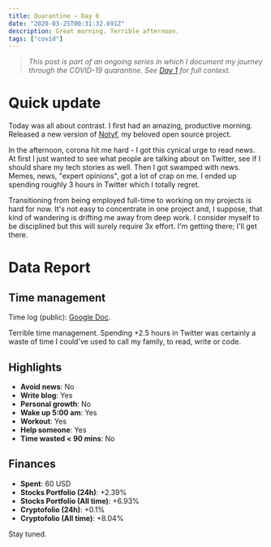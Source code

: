 ```yaml
---
title: Quarantine — Day 6
date: "2020-03-25T00:31:32.691Z"
description: Great morning. Terrible afternoon.
tags: ["covid"]
---
```


> *This post is part of an ongoing series in which I document my journey through the COVID-19 quarantine. See [Day 1](/quarantine-day-1) for full context.*

<div class="divider"></div>

# Quick update

Today was all about contrast. I first had an amazing, productive morning. Released a new version of [Notyf](https://github.com/caroso1222/notyf), my beloved open source project.

In the afternoon, corona hit me hard - I got this cynical urge to read news. At first I just wanted to see what people are talking about on Twitter, see if I should share my tech stories as well. Then I got swamped with news. Memes, news, "expert opinions", got a lot of crap on me. I ended up spending roughly 3 hours in Twitter which I totally regret.

Transitioning from being employed full-time to working on my projects is hard for now. It's not easy to concentrate in one project and, I suppose, that kind of wandering is drifting me away from deep work. I consider myself to be disciplined but this will surely require 3x effort. I'm getting there; I'll get there.

# Data Report

## Time management

Time log (public): [Google Doc](https://docs.google.com/document/d/1h1eGly40sAf9gdJMXhKgoB20zqzsJeECZAJvDkgM8Ik/edit#).

Terrible time management. Spending +2.5 hours in Twitter was certainly a waste of time I could've used to call my family, to read, write or code.

## Highlights 

* **Avoid news**: No
* **Write blog**: Yes
* **Personal growth**: No
* **Wake up 5:00 am**: Yes
* **Workout**: Yes
* **Help someone**: Yes
* **Time wasted < 90 mins**: No

## Finances

* **Spent**: 60 USD
* **Stocks Portfolio (24h)**: +2.39%
* **Stocks Portfolio (All time)**: +6.93%
* **Cryptofolio (24h)**: +0.1%
* **Cryptofolio (All time)**: +8.04%

<div class="divider"></div>

Stay tuned.
